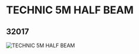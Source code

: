 # TECHNIC 5M HALF BEAM
## 32017
![TECHNIC 5M HALF BEAM](https://lc-www-live-s.legocdn.com/media/bricks/5/2/4106885.jpg)